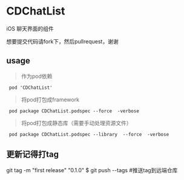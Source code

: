 # CDChatList
iOS 聊天界面的组件


想要提交代码请fork下，然后pullrequest，谢谢


## usage

>  作为pod依赖

```
 pod 'CDChatList'
```

>  将pod打包成framework

```
 pod package CDChatList.podspec --force  -verbose
```

>  将pod打包成静态库（需要手动处理资源文件）

```
 pod package CDChatList.podspec --library  --force  -verbose
```


## 更新记得打tag

git tag -m "first release" "0.1.0"
$ git push --tags     #推送tag到远端仓库
